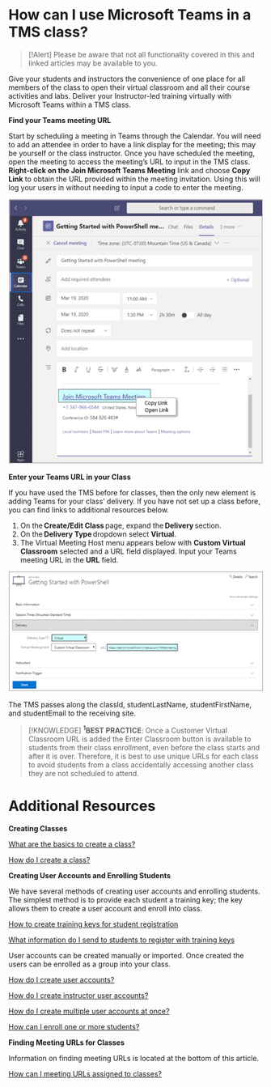 # How can I use Microsoft Teams in a TMS class?

> [!Alert] Please be aware that not all functionality covered in this and linked articles may be available to you.

Give your students and instructors the convenience of one place for all members of the class to open their virtual classroom and all their course activities and labs. Deliver your Instructor-led training virtually with Microsoft Teams within a TMS class.  

**Find your Teams meeting URL**

Start by scheduling a meeting in Teams through the Calendar. You will need to add an attendee in order to have a link display for the meeting; this may be yourself or the class instructor.  Once you have scheduled the meeting, open the meeting to access the meeting’s URL to input in the TMS class. **Right-click on the Join Microsoft Teams Meeting** link and choose **Copy Link** to obtain the URL provided within the meeting invitation. Using this will log your users in without needing to input a code to enter the meeting. 

![](/tms/images/TeamsMeetingURL.png)

**Enter your Teams URL in your Class**

If you have used the TMS before for classes, then the only new element is adding Teams for your class’ delivery. If you have not set up a class before, you can find links to additional resources below. 
1. On the **Create/Edit Class** page, expand the **Delivery** section. 
1. On the **Delivery Type** dropdown select **Virtual**. 
1. The Virtual Meeting Host menu appears below with **Custom Virtual Classroom** selected and a URL field displayed. Input your Teams meeting URL in the **URL** field. 


![](/tms/images/TeamsVirtualMeetingHostURL1.png) 

The TMS passes along the classId, studentLastName, studentFirstName, and studentEmail to the receiving site. 

> [!KNOWLEDGE] **<sup>1</sup>BEST PRACTICE**: Once a Customer Virtual Classroom URL is added the Enter Classroom button is available to students from their class enrollment, even before the class starts and after it is over. Therefore, it is best to use unique URLs for each class to avoid students from a class accidentally accessing another class they are not scheduled to attend. 

# Additional Resources

**Creating Classes** 

 [What are the basics to create a class?](https://docs.learnondemandsystems.com/tms/tms-administrators/classes/schedule/create-class-basic.md) 
 
 [How do I create a class?](https://docs.learnondemandsystems.com/tms/tms-administrators/classes/schedule/create-class.md) 

**Creating User Accounts and Enrolling Students**

We have several methods of creating user accounts and enrolling students. The simplest method is to provide each student a training key; the key allows them to create a user account and enroll into class. 

 [How to create training keys for student registration](https://docs.learnondemandsystems.com/tms/tms-administrators/classes/training-keys/use-training-keys-for-students-to-self-register-for-class.md) 

 [What information do I send to students to register with training keys](https://docs.learnondemandsystems.com/tms/tms-administrators/classes/training-keys/information-to-send-to-students-who-are-registering-using-training-keys.md) 

User accounts can be created manually or imported. Once created the users can be enrolled as a group into your class. 

 [How do I create user accounts?](https://docs.learnondemandsystems.com/tms/tms-administrators/users/student-management/create-student-user-accounts.md) 

 [How do I create instructor user accounts?](https://docs.learnondemandsystems.com/tms/tms-administrators/users/instructor-management/create-instructor-user-accounts.md) 

 [How do I create multiple user accounts at once?](https://docs.learnondemandsystems.com/tms/tms-administrators/users/student-management/create-multiple-user-accounts-at-once.md) 

 [How can I enroll one or more students?](https://docs.learnondemandsystems.com/tms/tms-administrators/classes/enrollments-roster/enroll-multiple-students.md) 

**Finding Meeting URLs for Classes**

Information on finding meeting URLs is located at the bottom of this article.

 [How can I meeting URLs assigned to classes?](https://docs.learnondemandsystems.com/tms/tms-administrators/classes/classrooms-equipment/custom-virtual-classroom.md) 
